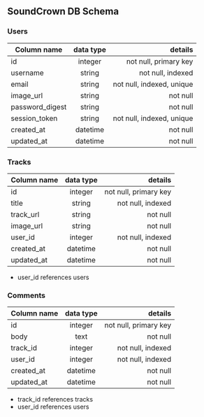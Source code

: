 ## SoundCrown DB Schema

### Users

| Column name      | data type     | details                   |
| ---------------- |:-------------:| -------------------------:|
| id               | integer       | not null, primary key     |
| username         | string        | not null, indexed         |
| email            | string        | not null, indexed, unique |
| image_url        | string        | not null                  |
| password_digest  | string        | not null                  |
| session_token    | string        | not null, indexed, unique |
| created_at       | datetime      | not null                  |
| updated_at       | datetime      | not null                  |

### Tracks

| Column name      | data type     | details                   |
| ---------------- |:-------------:| -------------------------:|
| id               | integer       | not null, primary key     |
| title            | string        | not null, indexed         |
| track_url        | string        | not null                  |
| image_url        | string        | not null                  |
| user_id          | integer       | not null, indexed         |
| created_at       | datetime      | not null                  |
| updated_at       | datetime      | not null                  |

* user_id references users

### Comments

| Column name      | data type     | details                   |
| ---------------- |:-------------:| -------------------------:|
| id               | integer       | not null, primary key     |
| body             | text          | not null                  |
| track_id         | integer       | not null, indexed         |
| user_id          | integer       | not null, indexed         |
| created_at       | datetime      | not null                  |
| updated_at       | datetime      | not null                  |

* track_id references tracks
* user_id references users
